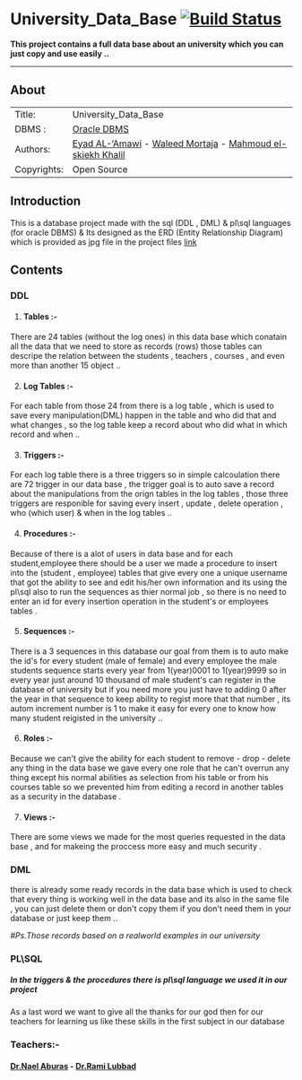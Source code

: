 University_Data_Base [![Build Status](https://travis-ci.org/khalil2535/University_Data_Base.svg)](https://travis-ci.org/khalil2535/University_Data_Base)
===================

**This project contains a full data base about an university which you can just copy and use easily ..**

***************************************************************

## About ##
|            |                           |  
| ---------- | ------------------------- |  
| Title:     |  University_Data_Base  |  
| DBMS :     |  [Oracle DBMS][oracleLink]  |  
| Authors:   |  [Eyad AL-‘Amawi][EyadLink]  - [Waleed Mortaja][WaleedLink] - [Mahmoud el-skiekh Khalil][MahmoudLink]|  
| Copyrights:   | Open Source      |  

[oracleLink]: 	https://www.oracle.com/engineered-systems/database-appliance/index.html
[EyadLink]: https://www.facebook.com/ZOIX0
[WaleedLink]: https://www.facebook.com/del432
[MahmoudLink]: https://www.facebook.com/Mahmoud.khalil2535

## Introduction ##
This is a database project made with the sql (DDL , DML) & pl\sql languages (for oracle DBMS) & Its designed as the ERD (Entity Relationship Diagram) which is provided as jpg file in the project files [link][ERDLink]

[ERDLink]: https://github.com/khalil2535/University_Data_Base/blob/master/final.jpg

## Contents ##
  ### DDL ###
  1.  #### Tables :- #####
  There are 24 tables (without the log ones) in this data base which conatain all the data that we need to store as records (rows)
  those tables can descripe the relation between the students , teachers , courses , and even more than another 15 object ..
  
  2.  #### Log Tables :- #####
  For each table from those 24 from there is a log table , which is used to save every manipulation(DML) happen in the table and who did that and what changes , so the log table keep a record about who did what in which record and when ..
  
  3.  #### Triggers :- #####
  For each log table there is a three triggers so in simple calcoulation there are 72 trigger in our data base , the trigger goal is to auto save a record about the manipulations from the orign tables in the log tables , those three triggers are responible for saving every insert , update , delete operation , who (which user) & when in the log tables ..
  
  4.  #### Procedures :- #####
  Because of there is a alot of users in data base and for each student,employee there should be a user we made a procedure to insert into the (student , employee) tables that give every one a unique username that got the ability to see and edit his/her own information and its using the pl\sql also to run the sequences as thier normal job , so there is no need to enter an id for every insertion operation in the student's or employees tables .
  
  5.  #### Sequences :- #####
  There is a 3 sequences in this database our goal from them is to auto make the id's for every student (male of female) and every employee the male students sequence starts every year from 1(year)0001 to 1(year)9999 so in every year just around 10 thousand of male student's can register in the database of university but if you need more you just have to adding 0 after the year in that sequence to keep ability to regist more that that number , its autom increment number is 1 to make it easy for every one to know how many student reigisted in the university ..
  

  6.  #### Roles :- #####
  Because we can't give the ability for each student to remove - drop - delete any thing in the data base we gave every one role that he can't overrun any thing except his normal abilities as selection from his table or from his courses table so we prevented him from editing a record in another tables as a security in the database .
  
  7.  #### Views :- #####
  There are some views we made for the most queries requested in the data base , and for makeing the proccess more easy and much security .
  
   ### DML ###
   there is already some ready records in the data base which is used to check that every thing is working well in the data base and its also in the same file , you can just delete them or don't copy them if you don't need them in your database or just keep them ..
   
   *#Ps.Those records based on a realworld examples in our university*
   
  ### PL\SQL ###
  ##### In the triggers & the procedures there is pl\sql language we used it in our project ######
  
  As a  last word we want to give all the thanks for our god then for our teachers for learning us like these skills in the first subject in our database 
  ### Teachers:- ###
  #### [Dr.Nael Aburas][NaelLink] - [Dr.Rami Lubbad][RamiLink] #### 
  [RamiLink]: https://www.facebook.com/rlubbad
  [NaelLink]: https://www.facebook.com/nael.aburas
